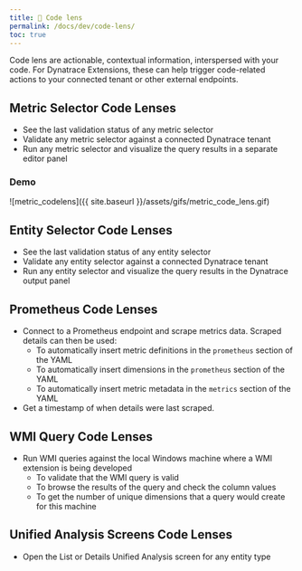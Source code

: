 ```yaml
---
title: 🔎 Code lens
permalink: /docs/dev/code-lens/
toc: true
---
```


Code lens are actionable, contextual information, interspersed with your code.
For Dynatrace Extensions, these can help trigger code-related actions to your connected
tenant or other external endpoints.

## Metric Selector Code Lenses

- See the last validation status of any metric selector
- Validate any metric selector against a connected Dynatrace tenant
- Run any metric selector and visualize the query results in a separate editor panel

### Demo

![metric_codelens]({{ site.baseurl }}/assets/gifs/metric_code_lens.gif)

## Entity Selector Code Lenses

- See the last validation status of any entity selector
- Validate any entity selector against a connected Dynatrace tenant
- Run any entity selector and visualize the query results in the Dynatrace output panel

## Prometheus Code Lenses

- Connect to a Prometheus endpoint and scrape metrics data. Scraped details can then be used:
  - To automatically insert metric definitions in the `prometheus` section of the YAML
  - To automatically insert dimensions in the `prometheus` section of the YAML
  - To automatically insert metric metadata in the `metrics` section of the YAML
- Get a timestamp of when details were last scraped.

## WMI Query Code Lenses

- Run WMI queries against the local Windows machine where a WMI extension is being developed
  - To validate that the WMI query is valid
  - To browse the results of the query and check the column values
  - To get the number of unique dimensions that a query would create for this machine

## Unified Analysis Screens Code Lenses

- Open the List or Details Unified Analysis screen for any entity type
